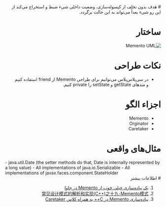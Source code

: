 <div dir="rtl">
# هدف
بدون تخلف از کپسوله‌سازی، وضعیت داخلی شیء ضبط و استخراج می‌کند از این رو شیء بعداً می‌تواند به این حالت برگردد.

# ساختار
![Memento UML](http://i.imgur.com/xWJbL62.png)

# نکات طراحی 
- در سی‌پلاس‌پلاس می‌توانیم برای طراحی Memento از friend استفاده کنیم و متدهای getState و setState را private کنیم.

# اجزاء الگو
- Memento 
- Orginator
- Caretaker

# مثال‌های واقعی
<div dir="ltr">
- java.util.Date (the setter methods do that, Date is internally represented by a long value)
- All implementations of java.io.Serializable
- All implementations of javax.faces.component.StateHolder

<div dir="rtl">
# اطلاعات بیشتر

1. [یک پیاده‌سازی خیلی خوب از Memento در جاوا](http://sourcemaking.com/design_patterns/memento/java/1)
2. [常见设计模式的解析和实现(C++)之十九-Memento模式](http://www.cppblog.com/converse/archive/2006/08/09/11063.html)
2. [پیاده‌سازی Memento در C++ به همراه کلاس Caretaker](http://d.hatena.ne.jp/teramonagi/20110427/1303905634)
